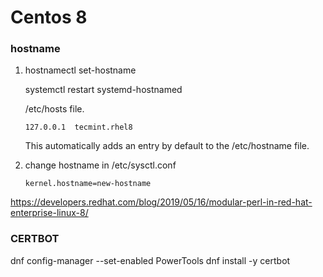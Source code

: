 Centos 8
========

### hostname

1. hostnamectl set-hostname <name>

    systemctl restart systemd-hostnamed

    /etc/hosts file.

    `127.0.0.1	tecmint.rhel8`

   This automatically adds an entry by default to the /etc/hostname file.

2. change hostname in /etc/sysctl.conf

    `kernel.hostname=new-hostname`

https://developers.redhat.com/blog/2019/05/16/modular-perl-in-red-hat-enterprise-linux-8/

### CERTBOT
dnf config-manager --set-enabled PowerTools
dnf install -y certbot